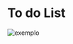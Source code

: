 # To do List

![exemplo](https://cdn.discordapp.com/attachments/1012186496251461722/1052333002497196183/Sem_Titulo-1.png)
 
